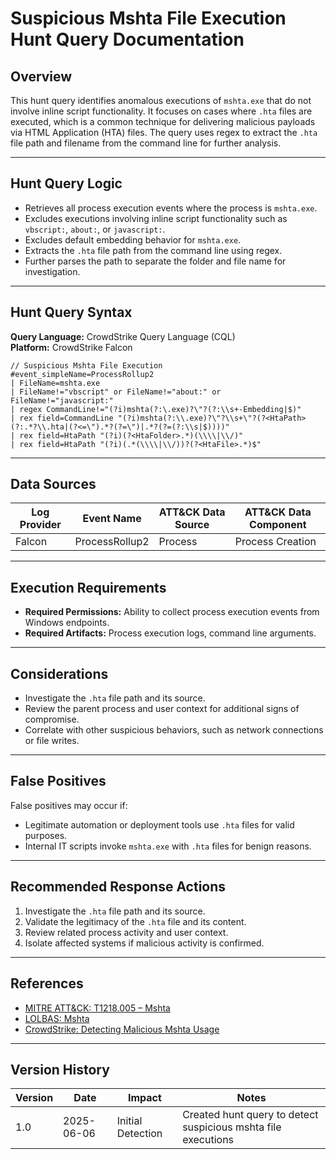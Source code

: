 # Suspicious Mshta File Execution Hunt Query Documentation

## Overview
This hunt query identifies anomalous executions of `mshta.exe` that do not involve inline script functionality. It focuses on cases where `.hta` files are executed, which is a common technique for delivering malicious payloads via HTML Application (HTA) files. The query uses regex to extract the `.hta` file path and filename from the command line for further analysis.

---

## Hunt Query Logic

- Retrieves all process execution events where the process is `mshta.exe`.
- Excludes executions involving inline script functionality such as `vbscript:`, `about:`, or `javascript:`.
- Excludes default embedding behavior for `mshta.exe`.
- Extracts the `.hta` file path from the command line using regex.
- Further parses the path to separate the folder and file name for investigation.

---

## Hunt Query Syntax

**Query Language:** CrowdStrike Query Language (CQL)  
**Platform:** CrowdStrike Falcon

```fql
// Suspicious Mshta File Execution 
#event_simpleName=ProcessRollup2 
| FileName=mshta.exe 
| FileName!="vbscript" or FileName!="about:" or FileName!="javascript:" 
| regex CommandLine!="(?i)mshta(?:\.exe)?\"?(?:\\s+-Embedding|$)" 
| rex field=CommandLine "(?i)mshta(?:\\.exe)?\"?\\s+\"?(?<HtaPath>(?:.*?\\.hta|(?<=\").*?(?=\")|.*?(?=(?:\\s|$))))" 
| rex field=HtaPath "(?i)(?<HtaFolder>.*)(\\\\|\\/)" 
| rex field=HtaPath "(?i)(.*(\\\\|\\/))?(?<HtaFile>.*)$" 
```

---

## Data Sources

| Log Provider | Event Name       | ATT&CK Data Source  | ATT&CK Data Component  |
|--------------|------------------|---------------------|------------------------|
| Falcon       | ProcessRollup2   | Process             | Process Creation       |

---

## Execution Requirements

- **Required Permissions:** Ability to collect process execution events from Windows endpoints.
- **Required Artifacts:** Process execution logs, command line arguments.

---

## Considerations

- Investigate the `.hta` file path and its source.
- Review the parent process and user context for additional signs of compromise.
- Correlate with other suspicious behaviors, such as network connections or file writes.

---

## False Positives

False positives may occur if:
- Legitimate automation or deployment tools use `.hta` files for valid purposes.
- Internal IT scripts invoke `mshta.exe` with `.hta` files for benign reasons.

---

## Recommended Response Actions

1. Investigate the `.hta` file path and its source.
2. Validate the legitimacy of the `.hta` file and its content.
3. Review related process activity and user context.
4. Isolate affected systems if malicious activity is confirmed.

---

## References
- [MITRE ATT&CK: T1218.005 – Mshta](https://attack.mitre.org/techniques/T1218/005/)
- [LOLBAS: Mshta](https://lolbas-project.github.io/lolbas/Binaries/Mshta/)
- [CrowdStrike: Detecting Malicious Mshta Usage](https://www.crowdstrike.com/blog/detecting-malicious-mshta-usage/)

---

## Version History
| Version | Date       | Impact            | Notes                                                                                      |
|---------|------------|-------------------|--------------------------------------------------------------------------------------------|
| 1.0     | 2025-06-06 | Initial Detection | Created hunt query to detect suspicious mshta file executions                               |
